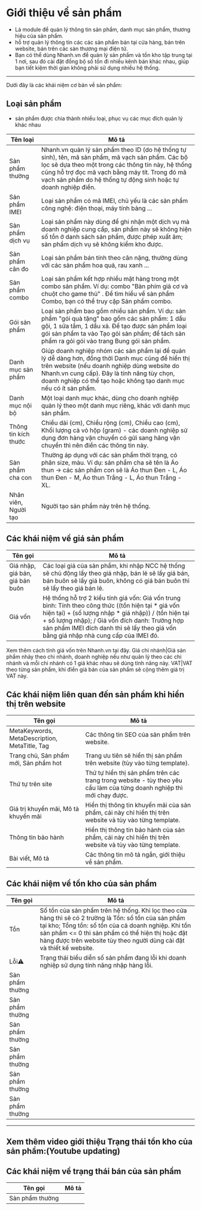 # Giới thiệu về sản phẩm

* Là module để quản lý thông tin sản phẩm, danh mục sản phẩm, thương hiệu của sản phẩm.
* hỗ trợ quản lý thông tin các các sản phẩm bán tại cửa hàng, bán trên website, bán trên các sàn thương mại điện tử.
* Bạn có thể dùng Nhanh.vn để quản lý sản phẩm và tồn kho tập trung tại 1 nơi, sau đó cài đặt đồng bộ số tồn đi 
nhiều kênh bán khác nhau, giúp bạn tiết kiệm thời gian không phải sử dụng nhiều hệ thống.

----

Dưới đây là các khái niệm cơ bản về sản phẩm:

## Loại sản phẩm

* sản phẩm được chia thành nhiều loại, phục vụ các mục đích quản lý khác nhau

Tên loại| Mô tả
--------|------
Sản phẩm thường|Nhanh.vn quản lý sản phẩm theo ID (do hệ thống tự sinh), tên, mã sản phẩm, mã vạch sản phẩm. Các bộ lọc sẽ dựa theo một trong các thông tin này, hệ thống cũng hỗ trợ đọc mã vạch bằng máy tít. Trong đó mã vạch sản phẩm do hệ thống tự động sinh hoặc tự doanh nghiệp điền.
Sản phẩm IMEI|Loại sản phẩm có mã IMEI, chủ yếu là các sản phẩm công nghệ: điện thoại, máy tính bảng ...
Sản phẩm dịch vụ|Loại sản phẩm này dùng để ghi nhận một dịch vụ mà doanh nghiệp cung cấp, sản phẩm này sẽ không hiện số tồn ở danh sách sản phẩm, được phép xuất âm; sản phẩm dịch vụ sẽ không kiểm kho được.
Sản phẩm cân đo|Loại sản phẩm bán tính theo cân nặng, thường dùng với các sản phẩm hoa quả, rau xanh ...
Sản phẩm combo|Loại sản phẩm kết hợp nhiều mặt hàng trong một combo sản phẩm. Ví dụ: combo "Bàn phím giả cơ và chuột cho game thủ" . Để tìm hiểu về sản phẩm Combo, bạn có thể truy cập Sản phẩm combo.
Gói sản phẩm|Loại sản phẩm bao gồm nhiều sản phẩm. Ví dụ: sản phẩm "gói quà tặng" bao gồm các sản phẩm: 1 dầu gội, 1 sữa tắm, 1 dầu xả. Để tạo được sản phẩm loại gói sản phẩm ta vào Tạo gói sản phẩm; để tách sản phẩm ra gỏi gói vào trang Bung gói sản phẩm.
Danh mục sản phẩm|Giúp doanh nghiệp nhóm các sản phẩm lại để quản lý dễ dàng hơn, đồng thời Danh mục cũng để hiển thị trên website (nếu doanh nghiệp dùng website do Nhanh.vn cung cấp). Đây là tính năng tùy chọn, doanh nghiệp có thể tạo hoặc không tạo danh mục nếu có ít sản phẩm.
Danh mục nội bộ|Một loại danh mục khác, dùng cho doanh nghiệp quản lý theo một danh mục riêng, khác với danh mục sản phẩm.
Thông tin kích thước|Chiều dài (cm), Chiều rộng (cm), Chiều cao (cm), Khối lượng cả vỏ hộp (gram) - các doanh nghiệp sử dụng đơn hàng vận chuyển có gửi sang hãng vận chuyển thì nên điền các thông tin này.
Sản phẩm cha con|Thường áp dụng với các sản phẩm thời trạng, có phân size, màu. Ví dụ: sản phẩm cha sẽ tên là Áo thun -> các sản phẩm con sẽ là Áo thun Đen - L, Áo thun Đen - M, Áo thun Trắng - L, Áo thun Trắng - XL.
Nhân viên, Người tạo|Người tạo sản phẩm này trên hệ thống.

## Các khái niệm về giá sản phẩm
Tên gọi | Mô tả
---------|------
Giá nhập, giá bán, giá bán buôn|Các loại giá của sản phẩm, khi nhập NCC hệ thống sẽ chủ động lấy theo giá nhập, bán lẻ sẽ lấy giá bán, bán buôn sẽ lấy giá buôn, không có giá bán buôn thì sẽ lấy theo giá bán lẻ.
Giá vốn|Hệ thống hỗ trợ 2 kiểu tính giá vốn: Giá vốn trung bình: Tính theo công thức ((tồn hiện tại * giá vốn hiện tại) + (số lượng nhập * giá nhập)) / (tồn hiện tại + số lượng nhập); / Giá vốn đích danh: Trường hợp sản phẩm IMEI đích danh thì sẽ lấy theo giá vốn bằng giá nhập nhà cung cấp của IMEI đó. 
Xem thêm cách tính giá vốn trên Nhanh.vn tại đây.
Giá chi nhánh|Giá sản phẩm nhảy theo chi nhánh, doanh nghiệp nếu như quản lý theo các chi nhánh và mỗi chi nhánh có 1 giá khác nhau sẽ dùng tính năng này.
VAT|VAT theo từng sản phẩm, khi điền giá bán của sản phẩm sẽ cộng thêm giá trị VAT này.

## Các khái niệm liên quan đến sản phẩm khi hiển thị trên website
Tên gọi | Mô tả
---------|------
MetaKeywords, MetaDescription, MetaTitle, Tag|Các thông tin SEO của sản phẩm trên website.
Trang chủ, Sản phẩm mới, Sản phẩm hot|Trang ưu tiên sẽ hiển thị sản phẩm trên website (tùy vào từng template).
Thứ tự trên site|Thứ tự hiển thị sản phẩm trên các trang trong website - tùy theo yêu cầu làm của từng doanh nghiệp thì mới chạy được.
Giá trị khuyến mãi, Mô tả khuyến mãi|Hiển thị thông tin khuyến mãi của sản phẩm, cái này chỉ hiển thị trên website và tùy vào từng template.
Thông tin bảo hành|Hiển thị thông tin bảo hành của sản phẩm, cái này chỉ hiển thị trên website và tùy vào từng template.
Bài viết, Mô tả|Các thông tin mô tả ngắn, giới thiệu về sản phẩm.

## Các khái niệm về tồn kho của sản phẩm
Tên gọi | Mô tả
---------|------
Tồn|Số tồn của sản phẩm trên hệ thống. Khi lọc theo cửa hàng thì sẽ có 2 trường là Tồn: số tồn của sản phẩm tại kho; Tổng tồn: số tồn của cả doanh nghiệp. Khi tồn sản phẩm <= 0 thì sản phẩm có thể hiện thị hoặc đặt hàng được trên website tùy theo người dùng cài đặt và thiết kế website.
Lỗi:warning:|Trạng thái biểu diễn số sản phẩm đang lỗi khi doanh nghiệp sử dụng tính năng nhập hàng lỗi.
Sản phẩm thường|
Sản phẩm thường|
Sản phẩm thường|
Sản phẩm thường|
Sản phẩm thường|
Sản phẩm thường|

----
Xem thêm video giới thiệu Trạng thái tồn kho của sản phẩm:(Youtube updating)
----
## Các khái niệm về trạng thái bán của sản phẩm
Tên gọi | Mô tả
---------|------
Sản phẩm thường|

